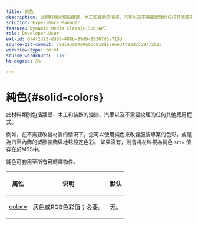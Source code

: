 ```yaml
---
title: 純色
description: 此材料類別包括牆壁、木工和裝飾的油漆、汽車以及不需要紋理的任何其他應用程式。
solution: Experience Manager
feature: Dynamic Media Classic,SDK/API
role: Developer,User
exl-id: 0f4f2d25-dd99-488b-89d9-88367d5a715d
source-git-commit: 790ce3aa4e9aadc019d17e663fc93d7c69772b23
workflow-type: tm+mt
source-wordcount: '115'
ht-degree: 3%

---
```


# 純色{#solid-colors}

此材料類別包括牆壁、木工和裝飾的油漆、汽車以及不需要紋理的任何其他應用程式。

例如，在不需要改變材質的情況下，您可以使用純色來改變服裝專案的色彩，或是為汽車內飾的塑膠裝飾與地毯設定色彩。 如果沒有，則會將材料視為純色 `src=` 值存在於MSS中。

純色可套用至所有可轉譯物件。

<table id="table_9245240311A44659A74C7A5EDD7D1503"> 
 <thead> 
  <tr> 
   <th colname="col1" class="entry"> <p>属性 </p> </th> 
   <th colname="col2" class="entry"> <p>说明 </p> </th> 
   <th colname="col3" class="entry"> <p>默认 </p> </th> 
  </tr> 
 </thead>
 <tbody> 
  <tr> 
   <td colname="col1"> <p> <a href="../../../../../../ir-api/http-protocol/image-rendering-api-ref/c-ir-http-protocol-ref/c-ir-http-protocol-command-reference/r-ir-http-color.md#reference-ea3cba9edfe94dbab86d8f123a9ed0aa" type="reference" format="dita" scope="local"> <span class="codeph"> color= </span> </a> </p> </td> 
   <td colname="col2"> <p> 灰色或RGB色彩值；必要。 </p> </td> 
   <td colname="col3"> <p>无。 </p> </td> 
  </tr> 
 </tbody> 
</table>
